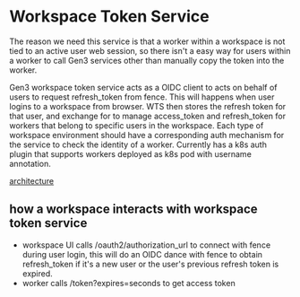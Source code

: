 # Workspace Token Service
The reason we need this service is that a worker within a workspace is not tied to an active user web session, so there isn't a easy way for users within a worker to call Gen3 services other than manually copy the token into the worker.

Gen3 workspace token service acts as a OIDC client to acts on behalf of users to request refresh_token from fence. This will happens when user logins to a workspace from browser. WTS then stores the refresh token for that user, and exchange for to manage access_token and refresh_token for workers that belong to specific users in the workspace.
Each type of workspace environment should have a corresponding auth mechanism for the service to check the identity of a worker.
Currently has a k8s auth plugin that supports workers deployed as k8s pod with username annotation.

[architecture](https://raw.githubusercontent.com/uc-cdis/workspace-token-service/architecture.svg)

## how a workspace interacts with workspace token service
- workspace UI calls /oauth2/authorization_url to connect with fence during user login, this will do an OIDC dance with fence to obtain refresh_token if it's a new user or the user's previous refresh token is expired.
- worker calls /token?expires=seconds to get access token
